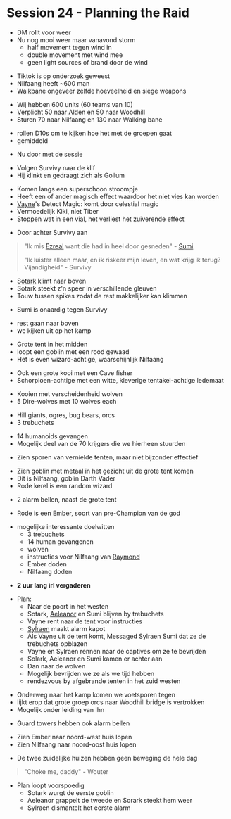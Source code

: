 # Session 24 - Planning the Raid

- DM rollt voor weer
- Nu nog mooi weer maar vanavond storm
    - half movement tegen wind in
    - double movement met wind mee
    - geen light sources of brand door de wind

+ Tiktok is op onderzoek geweest
+ Nilfaang heeft ~600 man
+ Walkbane ongeveer zelfde hoeveelheid en siege weapons

- Wij hebben 600 units (60 teams van 10)
- Verplicht 50 naar Alden en 50 naar Woodhill
- Sturen 70 naar Nilfaang en 130 naar Walking bane

+ rollen D10s om te kijken hoe het met de groepen gaat
+ gemiddeld

- Nu door met de sessie

+ Volgen Survivy naar de klif
+ Hij klinkt en gedraagt zich als Gollum

- Komen langs een superschoon stroompje
- Heeft een of ander magisch effect waardoor het niet vies kan worden
- [Vayne](https://bookstack.hemels.me/books/Inquisitors/page/vayne)'s Detect Magic: komt door celestial magic
- Vermoedelijk Kiki, niet Tiber
- Stoppen wat in een vial, het verliest het zuiverende effect

+ Door achter Survivy aan

> "Ik mis [Ezreal](https://bookstack.hemels.me/books/Inquisitors/page/ezreal) want die had in heel door gesneden" - [Sumi](https://bookstack.hemels.me/books/Inquisitors/page/sumi)
>
> "Ik luister alleen maar, en ik riskeer mijn leven, en wat krijg ik terug? Vijandigheid" - Survivy

- [Sotark](https://bookstack.hemels.me/books/Inquisitors/page/sotark) klimt naar boven
- Sotark steekt z'n speer in verschillende gleuven
- Touw tussen spikes zodat de rest makkelijker kan klimmen

+ Sumi is onaardig tegen Survivy

- rest gaan naar boven
- we kijken uit op het kamp

+ Grote tent in het midden
+ loopt een goblin met een rood gewaad
+ Het is even wizard-achtige, waarschijnlijk Nilfaang

- Ook een grote kooi met een Cave fisher
- Schorpioen-achtige met een witte, kleverige tentakel-achtige ledemaat

+ Kooien met verscheidenheid wolven
+ 5 Dire-wolves met 10 wolves each

- Hill giants, ogres, bug bears, orcs
- 3 trebuchets

+ 14 humanoids gevangen
+ Mogelijk deel van de 70 krijgers die we hierheen stuurden

- Zien sporen van vernielde tenten, maar niet bijzonder effectief

+ Zien goblin met metaal in het gezicht uit de grote tent komen
+ Dit is Nilfaang, goblin Darth Vader
+ Rode kerel is een random wizard

- 2 alarm bellen, naast de grote tent

+ Rode is een Ember, soort van pre-Champion van de god

- mogelijke interessante doelwitten
    - 3 trebuchets
    - 14 human gevangenen
    - wolven
    - instructies voor Nilfaang van [Raymond](https://bookstack.hemels.me/books/Inquisitors/page/sanos#Raymond%20Staghorn)
    - Ember doden
    - Nilfaang doden

+ **2 uur lang irl vergaderen**

- Plan:
    - Naar de poort in het westen
    - Sotark, [Aeleanor](https://bookstack.hemels.me/books/Inquisitors/page/aeleanor) en Sumi blijven by trebuchets
    - Vayne rent naar de tent voor instructies
    - [Sylraen](https://bookstack.hemels.me/books/Inquisitors/page/sylraen-morra) maakt alarm kapot
    - Als Vayne uit de tent komt, Messaged Sylraen Sumi dat ze de trebuchets opblazen
    - Vayne en Sylraen rennen naar de captives om ze te bevrijden
    - Solark, Aeleanor en Sumi kamen er achter aan
    - Dan naar de wolven
    - Mogelijk bevrijden we ze als we tijd hebben
    - rendezvous by afgebrande tenten in het zuid westen

+ Onderweg naar het kamp komen we voetsporen tegen
+ lijkt erop dat grote groep orcs naar Woodhill bridge is vertrokken
+ Mogelijk onder leiding van Ihn

- Guard towers hebben ook alarm bellen

+ Zien Ember naar noord-west huis lopen
+ Zien Nilfaang naar noord-oost huis lopen

- De twee zuidelijke huizen hebben geen beweging de hele dag

> "Choke me, daddy" - Wouter

- Plan loopt voorspoedig
    - Sotark wurgt de eerste goblin
    - Aeleanor grappelt de tweede en Sorark steekt hem weer
    - Sylraen dismantelt het eerste alarm
